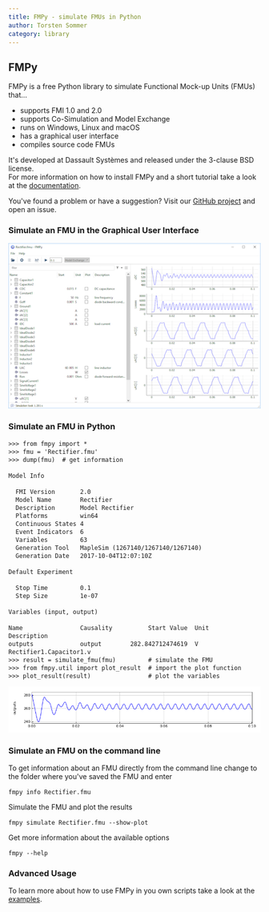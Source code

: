 ```yaml
---
title: FMPy - simulate FMUs in Python
author: Torsten Sommer
category: library
---
```



## FMPy

FMPy is a free Python library to simulate Functional Mock-up Units (FMUs) that...

- supports FMI 1.0 and 2.0
- supports Co-Simulation and Model Exchange
- runs on Windows, Linux and macOS
- has a graphical user interface
- compiles source code FMUs

It's developed at Dassault Syst&egrave;mes and released under the 3-clause BSD license.  
For more information on how to install FMPy and a short tutorial take a look at the [documentation](http://fmpy.readthedocs.io/en/latest/).

You've found a problem or have a suggestion? Visit our [GitHub project](https://github.com/CATIA-Systems/FMPy) and open an issue.


### Simulate an FMU in the Graphical User Interface

![FMPy GUI](FMPy/Rectifier_GUI.png)


### Simulate an FMU in Python

```
>>> from fmpy import *
>>> fmu = 'Rectifier.fmu'
>>> dump(fmu)  # get information

Model Info

  FMI Version       2.0
  Model Name        Rectifier
  Description       Model Rectifier
  Platforms         win64
  Continuous States 4
  Event Indicators  6
  Variables         63
  Generation Tool   MapleSim (1267140/1267140/1267140)
  Generation Date   2017-10-04T12:07:10Z

Default Experiment

  Stop Time         0.1
  Step Size         1e-07

Variables (input, output)

Name                Causality          Start Value  Unit     Description
outputs             output        282.842712474619  V        Rectifier1.Capacitor1.v
>>> result = simulate_fmu(fmu)         # simulate the FMU
>>> from fmpy.util import plot_result  # import the plot function
>>> plot_result(result)                # plot the variables
```

![Rectifier Result](FMPy/Rectifier_result.png)


### Simulate an FMU on the command line

To get information about an FMU directly from the command line change to the folder where you've saved the
FMU and enter

```
fmpy info Rectifier.fmu
```

Simulate the FMU and plot the results

```
fmpy simulate Rectifier.fmu --show-plot
```

Get more information about the available options

```
fmpy --help
```


### Advanced Usage

To learn more about how to use FMPy in you own scripts take a look at the
[examples](https://github.com/CATIA-Systems/FMPy/tree/master/fmpy/examples).
